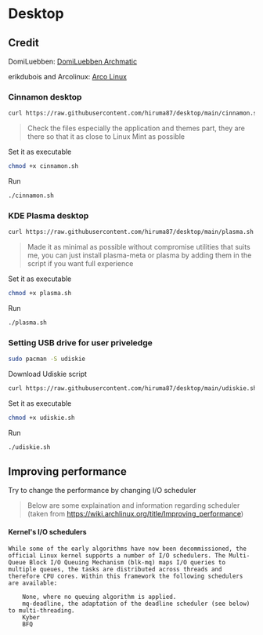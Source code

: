 # Desktop
## Credit
DomiLuebben: [DomiLuebben Archmatic](https://github.com/DomiLuebben/ArchMatic)

erikdubois and Arcolinux: [Arco Linux](https://github.com/arcolinuxd)

### Cinnamon desktop
```bash
curl https://raw.githubusercontent.com/hiruma87/desktop/main/cinnamon.sh -o cinnamon.sh
```
> Check the files especially the application and themes part, they are there so that it as close to Linux Mint as possible

Set it as executable
```bash
chmod +x cinnamon.sh
```
Run
```bash
./cinnamon.sh
```
### KDE Plasma desktop
```bash
curl https://raw.githubusercontent.com/hiruma87/desktop/main/plasma.sh -o plasma.sh
```
> Made it as minimal as possible without compromise utilities that suits me, you can just install plasma-meta or plasma by adding them in the script if you want full experience

Set it as executable
```bash
chmod +x plasma.sh
```
Run
```bash
./plasma.sh
```

### Setting USB drive for user priveledge
```bash
sudo pacman -S udiskie
```
Download Udiskie script
```bash
curl https://raw.githubusercontent.com/hiruma87/desktop/main/udiskie.sh -o udiskie.sh
```
Set it as executable
```bash
chmod +x udiskie.sh
```
Run
```bash
./udiskie.sh
```

## Improving performance
Try to change the performance by changing I/O scheduler
> Below are some explaination and information regarding scheduler (taken from https://wiki.archlinux.org/title/Improving_performance)

#### Kernel's I/O schedulers
```
While some of the early algorithms have now been decommissioned, the official Linux kernel supports a number of I/O schedulers. The Multi-Queue Block I/O Queuing Mechanism (blk-mq) maps I/O queries to multiple queues, the tasks are distributed across threads and therefore CPU cores. Within this framework the following schedulers are available:

    None, where no queuing algorithm is applied.
    mq-deadline, the adaptation of the deadline scheduler (see below) to multi-threading.
    Kyber
    BFQ
```
